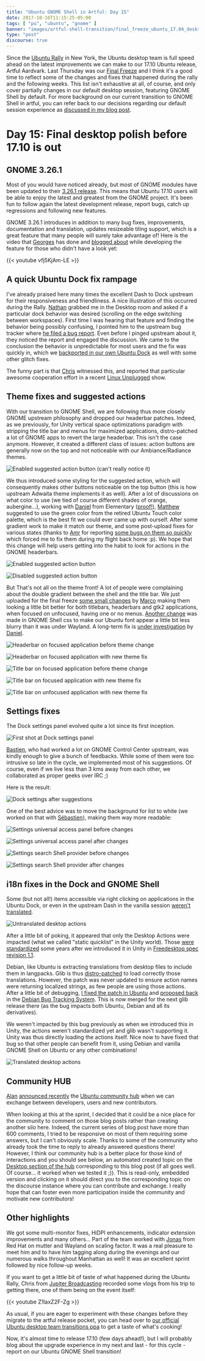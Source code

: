 ```yaml
---
title: "Ubuntu GNOME Shell in Artful: Day 15"
date: 2017-10-16T11:15:25-05:00
tags: [ "pu", "ubuntu", "gnome" ]
banner: "images/artful-shell-transition/final_freeze_ubuntu_17.04_desktop.png"
type: "post"
discourse: true
---
```


Since the [Ubuntu Rally](https://insights.ubuntu.com/2017/09/01/ubuntu-rally-in-nyc/) in New York, the Ubuntu desktop team is full speed ahead on the latest improvements we can make to our 17.10 Ubuntu release, Artful Aardvark. Last Thursday was our [Final Freeze](https://wiki.ubuntu.com/ArtfulAardvark/ReleaseSchedule) and I think it's a good time to reflect some of the changes and fixes that happened during the rally and the following weeks. This list isn't exhaustive at all, of course, and only cover partially changes in our default desktop session, featuring GNOME Shell by default. For more background on our current transition to GNOME Shell in artful, you can refer back to our decisions regarding our default session experience as [discussed in my blog post](/2017/08/03/ubuntu--guadec-2017-and-plans-for-gnome-shell-migration/).

# Day 15: Final desktop polish before 17.10 is out

## GNOME 3.26.1

Most of you would have noticed already, but most of GNOME modules have been updated to their [3.26.1 release](https://mail.gnome.org/archives/gnome-announce-list/2017-October/msg00008.html). This means that Ubuntu 17.10 users will be able to enjoy the latest and greatest from the GNOME project. It's been fun to follow again the latest development release, report bugs, catch up regressions and following new features.

GNOME 3.26.1 introduces in addition to many bug fixes, improvements, documentation and translation, updates resizeable tiling support, which is a great feature that many people will surely take advantage of! Here is the video that [Georges](https://feaneron.com/) has done and [blogged about](https://feaneron.com/2017/06/13/smarter-half-tiling-in-gnome-shellmutter/) while developing the feature for those who didn't have a look yet:

{{< youtube vfj5KjAm-LE >}}

## A quick Ubuntu Dock fix rampage

I've already praised here many times the excellent Dash to Dock upstream for their responsiveness and friendliness. A nice illustration of this occurred during the Rally. [Nathan](http://www.nhaines.com/) grabbed me in the Desktop room and asked if a particular dock behavior was desired (scrolling on the edge switching between workspaces). First time I was hearing that feature and finding the behavior being possibly confusing, I pointed him to the upstream bug tracker where [he filed a bug report](https://github.com/micheleg/dash-to-dock/issues/605). Even before I pinged upstream about it, they noticed the report and engaged the discussion. We came to the conclusion the behavior is unpredictable for most users and the fix was quickly in, which we [backported in our own Ubuntu Dock](https://launchpad.net/ubuntu/+source/gnome-shell-extension-ubuntu-dock/0.7) as well with some other glitch fixes.

The funny part is that [Chris](https://twitter.com/chrislas) witnessed this, and reported that particular awesome cooperation effort in a recent [Linux Unplugged](http://www.jupiterbroadcasting.com/118741/that-one-time-at-ubuntu-camp-lup-217/) show.

## Theme fixes and suggested actions

With our transition to GNOME Shell, we are following thus more closely GNOME upstream philosophy and dropped our headerbar patches. Indeed, as we previously, for Unity vertical space optimizations paradigm with stripping the title bar and menus for maximized applications, distro-patched a lot of GNOME apps to revert the large headerbar. This isn't the case anymore. However, it created a different class of issues: action buttons are generally now on the top and not noticeable with our Ambiance/Radiance themes.

![Enabled suggested action button (can't really notice it)](/images/artful-shell-transition/suggested-action-before-change.png)

We thus introduced some styling for the suggested action, which will consequently makes other buttons noticeable on the top button (this is how upstream Adwaita theme implements it as well). After a lot of discussions on what color to use (we tied of course different shades of orange, aubergine…), working with [Daniel](http://danielfore.com/) from Elementary ([proof!](https://plus.google.com/+MartinWimpress/posts/JQJ3s25ZkW1)), [Matthew](https://twitter.com/mpt) suggested to use the green color from the retired Ubuntu Touch color palette, which is the best fit we could ever came up with ourself. After some gradient work to make it match our theme, and some post-upload fixes for various states (thanks to [Amr](https://launchpad.net/~amribrahim1987) for reporting [some bugs on them so quickly](https://bugs.launchpad.net/ubuntu/+source/ubuntu-themes/+bug/1720570) which forced me to fix them during my flight back home :p). We hope that this change will help users getting into the habit to look for actions in the GNOME headerbars.

![Enabled suggested action button](/images/artful-shell-transition/suggested-action-enabled.png)

![Disabled suggested action button](/images/artful-shell-transition/suggested-action-disabled.png)

But That's not all on the theme front! A lot of people were complaining about the double gradient between the shell and the title bar. We just uploaded for the final freeze [some small changes](https://launchpad.net/ubuntu/+source/ubuntu-themes/16.10+17.10.20171012.1-0ubuntu1) by [Marco](http://www.3v1n0.net/) making them looking a little bit better for both titlebars, headerbars and gtk2 applications, when focused on unfocused, having one or no menus. [Another change](https://launchpad.net/ubuntu/+source/gnome-shell/3.26.1-0ubuntu1) was made in GNOME Shell css to make our Ubuntu font appear a little bit less blurry than it was under Wayland. A long-term fix is [under investigation](https://bugs.launchpad.net/ubuntu/+source/gnome-shell/+bug/1714459) by [Daniel](https://launchpad.net/~vanvugt).

![Headerbar on focused application before theme change](/images/artful-shell-transition/headerbar-focused-before.png)

![Headerbar on focused application with new theme fix](/images/artful-shell-transition/headerbar-focused.png)

![Title bar on focused application before theme change](/images/artful-shell-transition/titlebar-focused-before.png)

![Title bar on focused application with new theme fix](/images/artful-shell-transition/titlebar-focused.png)

![Title bar on unfocused application with new theme fix](/images/artful-shell-transition/titlebar-backdrop.png)


## Settings fixes

The Dock settings panel evolved quite a lot since its first inception.

![First shot at Dock settings panel](/images/artful-shell-transition/dock_settings_finale.png)

[Bastien](http://www.hadess.net/), who had worked a lot on GNOME Control Center upstream, was kindly enough to give a bunch of feedbacks. While some of them were too intrusive so late in the cycle, we implemented most of his suggestions. Of course, even if we live less than 3 kms away from each other, we collaborated as proper geeks over IRC ;)

Here is the result:

![Dock settings after suggestions](/images/artful-shell-transition/dock_settings_refreshed.png)

One of the best advice was to move the background for list to white (we worked on that with [Sébastien](https://blogs.gnome.org/seb128)), making them way more readable:

![Settings universal access panel before changes](/images/artful-shell-transition/settings-universal-access-before.png)

![Settings universal access panel after changes](/images/artful-shell-transition/settings-universal-access.png)

![Settings search Shell provider before changes](/images/artful-shell-transition/settings-search-provider-before.png)

![Settings search Shell provider after changes](/images/artful-shell-transition/settings-search-provider.png)


## i18n fixes in the Dock and GNOME Shell

Some (but not all!) items accessible via right clicking on applications in the Ubuntu Dock, or even in the upstream Dash in the vanilla session [weren't translated](https://bugs.launchpad.net/ubuntu/+source/glib2.0/+bug/1711752).

![Untranslated desktop actions](/images/artful-shell-transition/quicklist-untranslated.png)

After a little bit of poking, it appeared that only the Desktop Actions were impacted (what we called "static quicklist" in the Unity world). Those [were standardized](https://standards.freedesktop.org/desktop-entry-spec/latest/ar01s10.html) some years after  we introduced it in Unity in [Freedesktop spec revision 1.1](https://standards.freedesktop.org/desktop-entry-spec/1.1/apfs02.html).

Debian, like Ubuntu is extracting translations from desktop files to include them in langpacks. Glib is thus [distro-patched](https://anonscm.debian.org/viewvc/pkg-gnome/desktop/unstable/glib2.0/debian/patches/01_gettext-desktopfiles.patch?view=markup) to load correctly those translations. However, the patch was never updated to ensure action names were returning localized strings, as few people are using those actions. After a little bit of debugging, [I fixed the patch in Ubuntu](https://launchpad.net/ubuntu/+source/glib2.0/2.54.1-1ubuntu1) and [proposed back](https://bugs.debian.org/cgi-bin/bugreport.cgi?att=1;bug=877761;filename=fix_get_action_name_translated.debdiff;msg=10) in the [Debian Bug Tracking System](https://bugs.debian.org/cgi-bin/bugreport.cgi?bug=877761). This is now merged for the next glib release there (as the bug impacts both Ubuntu, Debian and all its derivatives).

We weren't impacted by this bug previously as when we introduced this in Unity, the actions weren't standardized yet and glib wasn't supporting it. Unity was thus directly loading the actions itself. Nice now to have fixed that bug so that other people can benefit from it, using Debian and vanilla GNOME Shell on Ubuntu or any other combinations!

![Translated desktop actions](/images/artful-shell-transition/quicklist-translated.png)

## Community HUB

[Alan](https://popey.com/) [announced recently](https://popey.com/blog/posts/new-ubuntu-community-hub-launched.html) the [Ubuntu community hub](https://community.ubuntu.com/) when we can exchange between developers, users and new contributors.

When looking at this at the sprint, I decided that it could be a nice place for the community to comment on those blog posts rather than creating another silo here. Indeed, the current series of blog post have more than 600 comments, I tried to be responsive on most of them requiring some answers, but I can't obviously scale. Thanks to some of the community who already took the time to reply to already answered questions there! However, I think our community hub is a better place for those kind of interactions and you should see below, an automated created topic on the [Desktop section of the hub](https://community.ubuntu.com/c/desktop) corresponding to this blog post (if all goes well. Of course… it worked when we tested it ;)). This is read-only, embedded version and clicking on it should direct you to the corresponding topic on the discourse instance where you can contribute and exchange. I really hope that can foster even more participation inside the community and motivate new contributors!

## Other highlights

We got some multi-monitor fixes, HiDPI enhancements, indicator extension improvements and many others… Part of the team worked with [Jonas](https://github.com/jadahl) from Red Hat on mutter and Wayland on scaling factor. It was a real pleasure to meet him and to have him tagging along during the evenings and our numerous walks throughout Manhattan as well! It was an excellent sprint followed by nice follow-up weeks.

If you want to get a little bit of taste of what happened during the Ubuntu Rally, Chris from [Jupiter Broadcasting](http://www.jupiterbroadcasting.com/) recorded some vlogs from his trip to getting there, one of them being on the event itself:

{{< youtube Z1laxZ2F-Zg >}}

As usual, if you are eager to experiment with these changes before they migrate to the artful release pocket, you can head over to [our official Ubuntu desktop team transitions ppa](https://launchpad.net/~ubuntu-desktop/+archive/ubuntu/transitions) to get a taste of what's cooking!

Now, it's almost time to release 17.10 (few days ahead!), but I will probably blog about the upgrade experience in my next and last - for this cycle - report on our Ubuntu GNOME Shell transition!
